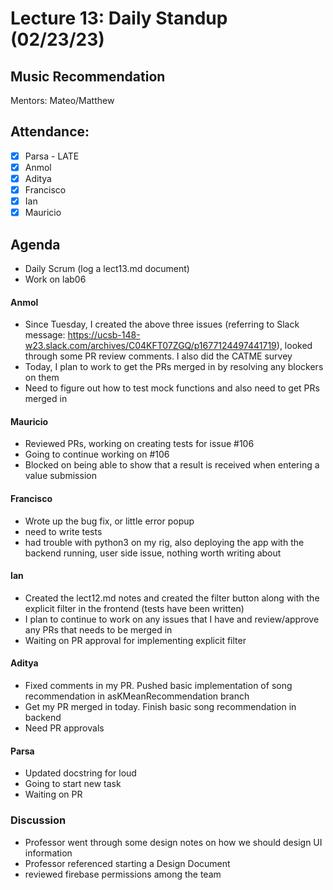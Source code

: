 # Lecture 13: Daily Standup (02/23/23)

## Music Recommendation

Mentors: Mateo/Matthew

## Attendance:

 - [X] Parsa - LATE
 - [X] Anmol
 - [X] Aditya
 - [X] Francisco 
 - [X] Ian
 - [X] Mauricio

## Agenda

 - Daily Scrum (log a lect13.md document)
 - Work on lab06

#### Anmol

 - Since Tuesday, I created the above three issues (referring to Slack message: https://ucsb-148-w23.slack.com/archives/C04KFT07ZGQ/p1677124497441719), looked through some PR review comments. I also did the CATME survey
 - Today, I plan to work to get the PRs merged in by resolving any blockers on them
 - Need to figure out how to test mock functions and also need to get PRs merged in

#### Mauricio

 - Reviewed PRs, working on creating tests for issue #106
 - Going to continue working on #106
 - Blocked on being able to show that a result is received when entering a value submission

#### Francisco

 - Wrote up the bug fix, or little error popup
 - need to write tests
 - had trouble with python3 on my rig, also deploying the app with the backend running, user side issue, nothing worth writing about

#### Ian

 - Created the lect12.md notes and created the filter button along with the explicit filter in the frontend (tests have been written)
 - I plan to continue to work on any issues that I have and review/approve any PRs that needs to be merged in
 - Waiting on PR approval for implementing explicit filter

#### Aditya

 - Fixed comments in my PR. Pushed basic implementation of song recommendation in asKMeanRecommendation branch
 - Get my PR merged in today. Finish basic song recommendation in backend
 - Need PR approvals

#### Parsa

- Updated docstring for loud
- Going to start new task
- Waiting on PR
### Discussion

 - Professor went through some design notes on how we should design UI information
 - Professor referenced starting a Design Document
 - reviewed firebase permissions among the team
